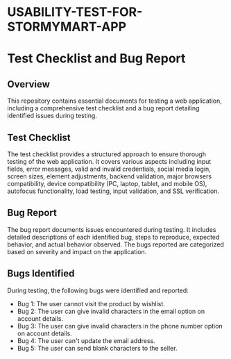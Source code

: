 # USABILITY-TEST-FOR-STORMYMART-APP
# Test Checklist and Bug Report

## Overview
This repository contains essential documents for testing a web application, including a comprehensive test checklist and a bug report detailing identified issues during testing.

## Test Checklist
The test checklist provides a structured approach to ensure thorough testing of the web application. It covers various aspects including input fields, error messages, valid and invalid credentials, social media login, screen sizes, element adjustments, backend validation, major browsers compatibility, device compatibility (PC, laptop, tablet, and mobile OS), autofocus functionality, load testing, input validation, and SSL verification.

## Bug Report
The bug report documents issues encountered during testing. It includes detailed descriptions of each identified bug, steps to reproduce, expected behavior, and actual behavior observed. The bugs reported are categorized based on severity and impact on the application.

## Bugs Identified
During testing, the following bugs were identified and reported:

- Bug 1: The user cannot visit the product by wishlist.
- Bug 2: The user can give invalid characters in the email option on account details.
- Bug 3: The user can give invalid characters in the phone number option on account details.
- Bug 4: The user can't update the email address.
- Bug 5: The user can send blank characters to the seller.
